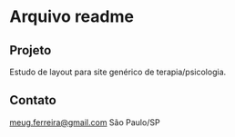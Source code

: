 # Arquivo readme


## Projeto
Estudo de layout para site genérico de terapia/psicologia.

## Contato
meug.ferreira@gmail.com
São Paulo/SP
